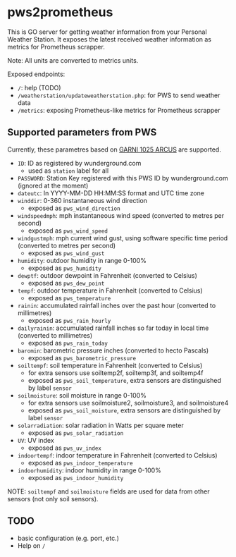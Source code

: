 # pws2prometheus

This is GO server for getting weather information from your Personal Weather Station. It exposes the latest 
received weather information as metrics for Prometheus scrapper.

Note: All units are converted to metrics units.

Exposed endpoints:
- `/`: help (TODO)
- `/weatherstation/updateweatherstation.php`: for PWS to send weather data
- `/metrics`: exposing Prometheus-like metrics for Prometheus scrapper

## Supported parameters from PWS

Currently, these parametres based on [GARNI 1025 ARCUS](https://www.garnitechnology.cz/garni-1025-arcus/) are supported.

- `ID`: ID as registered by wunderground.com 
  - used as `station` label for all 
- `PASSWORD`: Station Key registered with this PWS ID by wunderground.com (ignored at the moment)
- `dateutc`: In YYYY-MM-DD HH:MM:SS format and UTC time zone
- `winddir`: 0-360 instantaneous wind direction 
  - exposed as `pws_wind_direction`
- `windspeedmph`: mph instantaneous wind speed (converted to metres per second) 
  - exposed as `pws_wind_speed`
- `windgustmph`: mph current wind gust, using software specific time period (converted to metres per second) 
  - exposed as `pws_wind_gust`
- `humidity`: outdoor humidity in range 0-100% 
  - exposed as `pws_humidity`
- `dewptf`: outdoor dewpoint in Fahrenheit (converted to Celsius) 
  - exposed as `pws_dew_point`
- `tempf`: outdoor temperature in Fahrenheit (converted to Celsius) 
  - exposed as `pws_temperature`
- `rainin`: accumulated rainfall inches over the past hour (converted to millimetres) 
  - exposed as `pws_rain_hourly`
- `dailyrainin`: accumulated rainfall inches so far today in local time (converted to millimetres) 
  - exposed as `pws_rain_today`
- `baromin`: barometric pressure inches (converted to hecto Pascals) 
  - exposed as `pws_barometric_pressure`
- `soiltempf`: soil temperature in Fahrenheit (converted to Celsius) 
  - for extra sensors use soiltemp2f, soiltemp3f, and soiltemp4f
  - exposed as `pws_soil_temperature`, extra sensors are distinguished by label `sensor`
- `soilmoisture`: soil moisture in range 0-100%
  - for extra sensors use soilmoisture2, soilmoisture3, and soilmoisture4
  - exposed as `pws_soil_moisture`, extra sensors are distinguished by label `sensor`
- `solarradiation`: solar radiation in Watts per square meter
  - exposed as `pws_solar_radiation`
- `UV`: UV index 
  - exposed as `pws_uv_index`
- `indoortempf`: indoor temperature in Fahrenheit (converted to Celsius) 
  - exposed as `pws_indoor_temperature`
- `indoorhumidity`: indoor humidity in range 0-100% 
  - exposed as `pws_indoor_humidity`

NOTE: `soiltempf` and `soilmoisture` fields are used for data from other sensors (not only soil sensors).

## TODO
- basic configuration (e.g. port, etc.)
- Help on `/`
